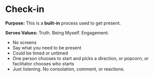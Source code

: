 # Check-in

**Purpose:**  This is a **built-in** process used to get present.

**Serves Values:** Truth. Being Myself. Engagement.

* No screens
* Say what you need to be present
* Could be timed or untimed
* One person chooses to start and picks a direction, or popcorn, or facilitator chooses who starts
* Just listening. No consolation, comment, or reactions.

